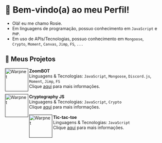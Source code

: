 # 🍂  Bem-vindo(a) ao meu Perfil!
- Olá! eu me chamo Rosie.
- Em linguagens de programação, possuo conhecimento em `JavaScript` e `PHP`.
- Em uso de APIs/Tecnologias, possuo conhecimento em `Mongoose`, `Crypto`, `Moment`, `Canvas`, `Jimp`, `FS`, `...`

## 🍁 Meus Projetos

[<img align="left" height="76px" width="76px" alt="Warpnet" src="https://i.imgur.com/kTMmv4n.png"/>]()
**ZoomBOT** \
Linguagens & Tecnologias: `JavaScript`, `Mongoose`, `Discord.js`, `Moment`, `Jimp`, `FS`\
Clique [aqui](https://website-zoom.glitch.me) para mais informações.
<br />
<br />
[<img align="left" height="76px" width="76px" alt="Warpnet" src="https://i.imgur.com/6DExoxp.png"/>]()
**Cryptography JS** \
Linguagens & Tecnologias: `JavaScript`, `Crypto`\
Clique [aqui](https://github.com/lovellyrosie/cryptography-js) para mais informações.
<br />
<br />
[<img align="left" height="76px" width="76px" alt="Warpnet" src="https://i.imgur.com/fxFby7T.png"/>]()
**Tic-tac-toe** \
Linguagens & Tecnologias: `JavaScript`\
Clique [aqui](https://github.com/lovellyrosie/tictactoe-js) para mais informações.
<br >
<br />
